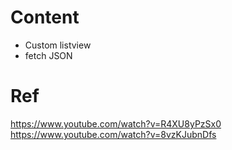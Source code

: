 # Content
- Custom listview
- fetch JSON

# Ref
https://www.youtube.com/watch?v=R4XU8yPzSx0 
https://www.youtube.com/watch?v=8vzKJubnDfs
